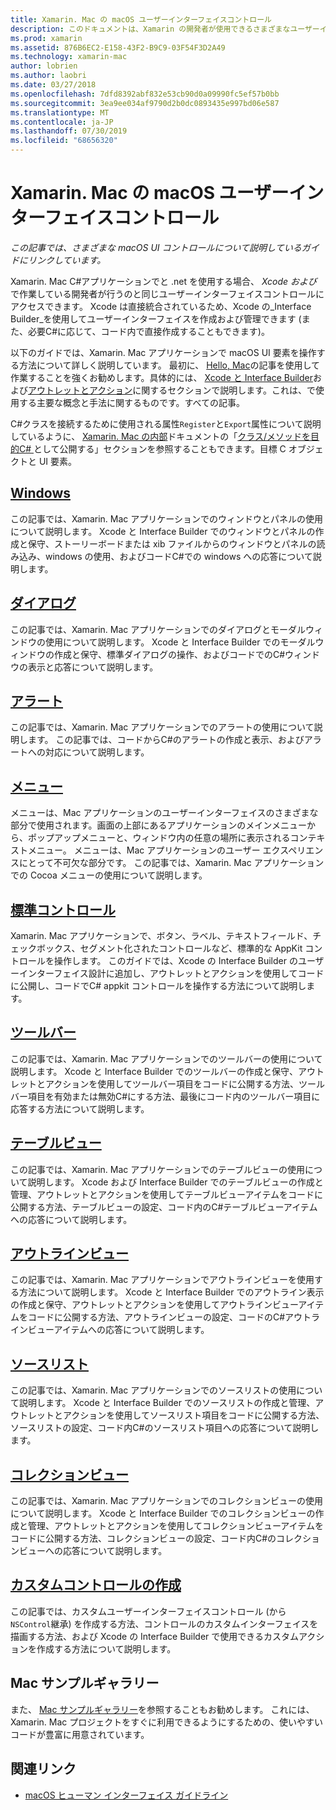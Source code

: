 ```yaml
---
title: Xamarin. Mac の macOS ユーザーインターフェイスコントロール
description: このドキュメントは、Xamarin の開発者が使用できるさまざまなユーザーインターフェイスコントロールについて説明しているガイドにリンクしています。 リンクされたコンテンツは、windows、ダイアログ、アラート、メニュー、ツールバー、テーブルビュー、アウトラインビューなどを確認できます。
ms.prod: xamarin
ms.assetid: 876B6EC2-E158-43F2-B9C9-03F54F3D2A49
ms.technology: xamarin-mac
author: lobrien
ms.author: laobri
ms.date: 03/27/2018
ms.openlocfilehash: 7dfd8392abf832e53cb90d0a09990fc5ef57b0bb
ms.sourcegitcommit: 3ea9ee034af9790d2b0dc0893435e997bd06e587
ms.translationtype: MT
ms.contentlocale: ja-JP
ms.lasthandoff: 07/30/2019
ms.locfileid: "68656320"
---
```

# <a name="macos-user-interface-controls-in-xamarinmac"></a>Xamarin. Mac の macOS ユーザーインターフェイスコントロール

_この記事では、さまざまな macOS UI コントロールについて説明しているガイドにリンクしています。_

Xamarin. Mac C#アプリケーションでと .net を使用する場合、 *Xcode および*で作業している開発者が行うのと同じユーザーインターフェイスコントロールにアクセスできます。 Xcode は直接統合されているため、Xcode の_Interface Builder_を使用してユーザーインターフェイスを作成および管理できます (また、必要C#に応じて、コード内で直接作成することもできます)。

以下のガイドでは、Xamarin. Mac アプリケーションで macOS UI 要素を操作する方法について詳しく説明しています。 最初に、 [Hello, Mac](~/mac/get-started/hello-mac.md)の記事を使用して作業することを強くお勧めします。具体的には、 [Xcode と Interface Builder](~/mac/get-started/hello-mac.md#introduction-to-xcode-and-interface-builder)および[アウトレットとアクション](~/mac/get-started/hello-mac.md#outlets-and-actions)に関するセクションで説明します。これは、で使用する主要な概念と手法に関するものです。すべての記事。

C#クラスを接続するために使用される属性`Register`と`Export`属性について説明しているように、 [Xamarin. Mac の内部](~/mac/internals/how-it-works.md)ドキュメントの「[クラス/メソッドを目的C# ](~/mac/internals/how-it-works.md#exposing-c-classes--methods-to-objective-c)として公開する」セクションを参照することもできます。目標 C オブジェクトと UI 要素。

## <a name="windowsmacuser-interfacewindowmd"></a>[Windows](~/mac/user-interface/window.md)

この記事では、Xamarin. Mac アプリケーションでのウィンドウとパネルの使用について説明します。 Xcode と Interface Builder でのウィンドウとパネルの作成と保守、ストーリーボードまたは xib ファイルからのウィンドウとパネルの読み込み、windows の使用、およびコードC#での windows への応答について説明します。

## <a name="dialogsmacuser-interfacedialogmd"></a>[ダイアログ](~/mac/user-interface/dialog.md)

この記事では、Xamarin. Mac アプリケーションでのダイアログとモーダルウィンドウの使用について説明します。 Xcode と Interface Builder でのモーダルウィンドウの作成と保守、標準ダイアログの操作、およびコードでのC#ウィンドウの表示と応答について説明します。

## <a name="alertsmacuser-interfacealertmd"></a>[アラート](~/mac/user-interface/alert.md)

この記事では、Xamarin. Mac アプリケーションでのアラートの使用について説明します。 この記事では、コードからC#のアラートの作成と表示、およびアラートへの対応について説明します。

## <a name="menusmacuser-interfacemenumd"></a>[メニュー](~/mac/user-interface/menu.md)

メニューは、Mac アプリケーションのユーザーインターフェイスのさまざまな部分で使用されます。画面の上部にあるアプリケーションのメインメニューから、ポップアップメニューと、ウィンドウ内の任意の場所に表示されるコンテキストメニュー。 メニューは、Mac アプリケーションのユーザー エクスペリエンスにとって不可欠な部分です。 この記事では、Xamarin. Mac アプリケーションでの Cocoa メニューの使用について説明します。

## <a name="standard-controlsmacuser-interfacestandard-controlsmd"></a>[標準コントロール](~/mac/user-interface/standard-controls.md)

Xamarin. Mac アプリケーションで、ボタン、ラベル、テキストフィールド、チェックボックス、セグメント化されたコントロールなど、標準的な AppKit コントロールを操作します。 このガイドでは、Xcode の Interface Builder のユーザーインターフェイス設計に追加し、アウトレットとアクションを使用してコードに公開し、コードでC# appkit コントロールを操作する方法について説明します。

## <a name="toolbarsmacuser-interfacetoolbarmd"></a>[ツールバー](~/mac/user-interface/toolbar.md)

この記事では、Xamarin. Mac アプリケーションでのツールバーの使用について説明します。 Xcode と Interface Builder でのツールバーの作成と保守、アウトレットとアクションを使用してツールバー項目をコードに公開する方法、ツールバー項目を有効または無効C#にする方法、最後にコード内のツールバー項目に応答する方法について説明します。

## <a name="table-viewsmacuser-interfacetable-viewmd"></a>[テーブルビュー](~/mac/user-interface/table-view.md)

この記事では、Xamarin. Mac アプリケーションでのテーブルビューの使用について説明します。 Xcode および Interface Builder でのテーブルビューの作成と管理、アウトレットとアクションを使用してテーブルビューアイテムをコードに公開する方法、テーブルビューの設定、コード内のC#テーブルビューアイテムへの応答について説明します。

## <a name="outline-viewsmacuser-interfaceoutline-viewmd"></a>[アウトラインビュー](~/mac/user-interface/outline-view.md)

この記事では、Xamarin. Mac アプリケーションでアウトラインビューを使用する方法について説明します。 Xcode と Interface Builder でのアウトライン表示の作成と保守、アウトレットとアクションを使用してアウトラインビューアイテムをコードに公開する方法、アウトラインビューの設定、コードのC#アウトラインビューアイテムへの応答について説明します。

## <a name="source-listsmacuser-interfacesource-listmd"></a>[ソースリスト](~/mac/user-interface/source-list.md)

この記事では、Xamarin. Mac アプリケーションでのソースリストの使用について説明します。 Xcode と Interface Builder でのソースリストの作成と管理、アウトレットとアクションを使用してソースリスト項目をコードに公開する方法、ソースリストの設定、コード内C#のソースリスト項目への応答について説明します。

## <a name="collection-viewsmacuser-interfacecollection-viewmd"></a>[コレクションビュー](~/mac/user-interface/collection-view.md)

この記事では、Xamarin. Mac アプリケーションでのコレクションビューの使用について説明します。 Xcode と Interface Builder でのコレクションビューの作成と管理、アウトレットとアクションを使用してコレクションビューアイテムをコードに公開する方法、コレクションビューの設定、コード内C#のコレクションビューへの応答について説明します。

## <a name="creating-custom-controlsmacuser-interfacecustom-controlsmd"></a>[カスタムコントロールの作成](~/mac/user-interface/custom-controls.md)

この記事では、カスタムユーザーインターフェイスコントロール (から`NSControl`継承) を作成する方法、コントロールのカスタムインターフェイスを描画する方法、および Xcode の Interface Builder で使用できるカスタムアクションを作成する方法について説明します。

## <a name="mac-samples-gallery"></a>Mac サンプルギャラリー

また、 [Mac サンプルギャラリー](https://docs.microsoft.com/samples/browse/?products=xamarin&term=Xamarin.Mac)を参照することもお勧めします。 これには、Xamarin. Mac プロジェクトをすぐに利用できるようにするための、使いやすいコードが豊富に用意されています。

## <a name="related-links"></a>関連リンク

- [macOS ヒューマン インターフェイス ガイドライン](https://developer.apple.com/macos/human-interface-guidelines/overview/themes/)

